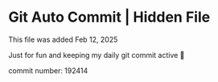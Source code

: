 # Git Auto Commit | Hidden File

This file was added Feb 12, 2025

Just for fun and keeping my daily git commit active 🤪

commit number: 192414
